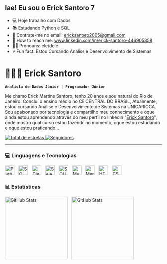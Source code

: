 ## Iae! Eu sou o Erick Santoro 7

- 💻 Hoje trabalho com Dados
- 📚 Estudando Python e SQL 
- 💼 Contrate-me no email: ericksantoro2005@gmail.com
- 📧 How to reach me: www.linkedin.com/in/erick-santoro-446905358 
- 🧑🏻 Pronouns: ele/dele
- ⚡ Fun fact: Estou Cursando Análise e Desenvolvimento de Sistemas

 # 👨🏻‍💻 Erick Santoro

**`Analista de Dados Júnior | Programador Júnior`**

Me chamo Erick Martins Santoro, tenho 20 anos e sou natural do Rio de Janeiro. Concluí o ensino médio no CE CENTRAL DO BRASIL,  Atualmente, estou cursando Análise e Desenvolvimento de Sistemas na UNICARIOCA. Sou apaixonado por tecnologia e compartilho meu conhecimento e oque ainda estou aprendendo através do meu perfil no linkedin "[Erick Santoro](www.linkedin.com/in/erick-santoro-446905358)", onde mostro qual curso estou fazendo no momento, oque estou estudando e oque estou praticando...

</p>
    </a> 
    <a href="https://github.com/ErickSantoro7?tab=repositories&sort=stargazers">
        <img 
            alt="Total de estrelas" 
            title="Total de estrelas GitHub" 
            src="https://custom-icon-badges.demolab.com/github/stars/ErickSantoro7?color=55960c&style=for-the-badge&labelColor=488207&logo=star&label=estrelas"
        />
    </a>
    <a href="https://github.com/ErickSantoro7?tab=followers">
        <img 
            alt="Seguidores" 
            title="Me siga no GitHub" 
            src="https://custom-icon-badges.demolab.com/github/followers/ErickSantoro7?color=236ad3&labelColor=1155ba&style=for-the-badge&logo=github&label=Seguidores&logoColor=white"
        />
    </a>
</p>

---

###  💻 Linguagens e Tecnologias

<img 
    align="left" 
    alt="Python" 
    title="Python"
    width="30px" 
    style="padding-right: 10px;" 
    src="https://cdn.jsdelivr.net/gh/devicons/devicon@latest/icons/python/python-original.svg" 
/>

   <img 
    align="left" 
    alt="SQL" 
    title="SQL"
    width="30px" 
    style="padding-right: 10px;" 
    src="https://cdn.jsdelivr.net/gh/devicons/devicon@latest/icons/azuresqldatabase/azuresqldatabase-original.svg" 
   />
         
<img 
    align="left" 
    alt="Django" 
    title="Django"
    width="30px" 
    style="padding-right: 10px;" 
    src="https://cdn.jsdelivr.net/gh/devicons/devicon@latest/icons/django/django-plain.svg" />
        
   <img 
    align="left" 
    alt="Selenium" 
    title="Selenium"
    width="30px" 
    style="padding-right: 10px;" 
    src="https://cdn.jsdelivr.net/gh/devicons/devicon@latest/icons/selenium/selenium-original.svg" />

   <img 
    align="left" 
    alt="SQLite" 
    title="SQLite"
    width="30px" 
    style="padding-right: 10px;" 
    src="https://cdn.jsdelivr.net/gh/devicons/devicon@latest/icons/sqlite/sqlite-original.svg" />
  <img  
    align="left" 
    alt="MySQL" 
    title="MySQL"
    width="30px" 
    style="padding-right: 10px;" 
    src="https://cdn.jsdelivr.net/gh/devicons/devicon@latest/icons/mysql/mysql-original-wordmark.svg" />

    
   <img 
    align="left" 
    alt="MariaDB" 
    title="MariaDB"
    width="30px" 
    style="padding-right: 10px;" 
    src="https://cdn.jsdelivr.net/gh/devicons/devicon@latest/icons/mariadb/mariadb-original.svg" />

   <img 
    align="left" 
    alt="HTML" 
    title="HTML"
    width="30px" 
    style="padding-right: 10px;" 
    src="https://cdn.jsdelivr.net/gh/devicons/devicon@latest/icons/html5/html5-original-wordmark.svg" />

   <img 
    align="left" 
    alt="CSS3" 
    title="CSS3"
    width="30px" 
    style="padding-right: 10px;" 
    src="https://cdn.jsdelivr.net/gh/devicons/devicon@latest/icons/css3/css3-original-wordmark.svg" />
      
          
          
          
          
<br/>
<br/>

### 📊 Estatísticas

<p>
  <img 
    align="left" 
    alt="GitHub Stats" 
    height="200" 
    style="padding-right: 10px;" 
    src="https://github-readme-stats.vercel.app/api?username=ErickSantoro7&show_icons=true&theme=tokyonight&include_all_commits=true&locale=pt-br" 
  />

<img 
      align="left" 
      alt="GitHub Stats" 
      height="200" 
      src="https://github-readme-stats.vercel.app/api/top-langs/?username=ErickSantoro7&theme=tokyonight&layout=compact&custom_title=Tecnologias&langs_count=9" 
  />

</p>


